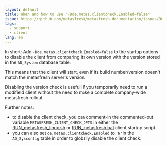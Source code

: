 ```yaml
---
layout: default
title: When and how to use "-Dde.metas.clientcheck.Enabled=false"
issue: https://github.com/metasfresh/metasfresh-documentation/issues/30
tags:
  - support
  - client
lang: en
---
```


In short: Add `-Dde.metas.clientcheck.Enabled=false` to the startup options to disable the client from comparing its own version with the version stored in the `AD_System` database table.

This means that the client will start, even if its build number/version doesn't match the metasfresh server's version.

Disabling the version check is usefull if you temporarily need to run a modifield client without the need to make a complete company-wide metasfresh rollout.

Further notes:
* to disable the client check, you can comment-in the commented-out variable `METASFRESH_CLIENT_CHECK_OPTS` in either the 
[RUN_metasfresh_linux.sh](https://github.com/metasfresh/metasfresh/blob/master/de.metas.endcustomer.mf15/de.metas.endcustomer.mf15.swingui/src/main/resources/RUN_metasfresh_linux.sh) or 
[RUN_metasfresh.bat](https://github.com/metasfresh/metasfresh/blob/master/de.metas.endcustomer.mf15/de.metas.endcustomer.mf15.swingui/src/main/resources/misc/RUN_metasfresh.bat) client startup script.
* you can also set `de.metas.clientcheck.Enabled` to `'N'`in the `AD_Sysconfig` table in order to globally disable the client check.

